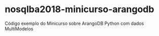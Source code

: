 # nosqlba2018-minicurso-arangodb

Código exemplo do Minicurso sobre ArangoDB Python com dados MultiModelos


